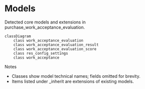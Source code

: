 # Models

Detected core models and extensions in purchase_work_acceptance_evaluation.

```mermaid
classDiagram
    class work_acceptance_evaluation
    class work_acceptance_evaluation_result
    class work_acceptance_evaluation_score
    class res_config_settings
    class work_acceptance
```

Notes
- Classes show model technical names; fields omitted for brevity.
- Items listed under _inherit are extensions of existing models.
